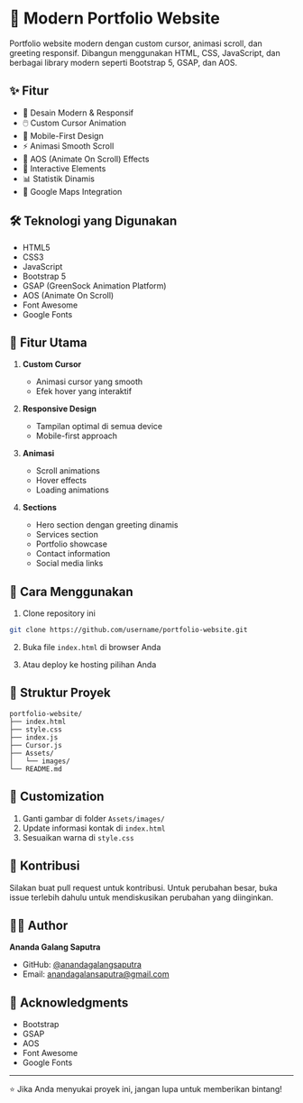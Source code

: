 # 🚀 Modern Portfolio Website

Portfolio website modern dengan custom cursor, animasi scroll, dan greeting responsif. Dibangun menggunakan HTML, CSS, JavaScript, dan berbagai library modern seperti Bootstrap 5, GSAP, dan AOS. 

## ✨ Fitur

- 🎨 Desain Modern & Responsif
- 🖱️ Custom Cursor Animation
- 📱 Mobile-First Design
- ⚡ Animasi Smooth Scroll
- 🌟 AOS (Animate On Scroll) Effects
- 🎯 Interactive Elements
- 📊 Statistik Dinamis
- 📍 Google Maps Integration

## 🛠️ Teknologi yang Digunakan

- HTML5
- CSS3
- JavaScript
- Bootstrap 5
- GSAP (GreenSock Animation Platform)
- AOS (Animate On Scroll)
- Font Awesome
- Google Fonts

## 🎯 Fitur Utama

1. **Custom Cursor**
   - Animasi cursor yang smooth
   - Efek hover yang interaktif

2. **Responsive Design**
   - Tampilan optimal di semua device
   - Mobile-first approach

3. **Animasi**
   - Scroll animations
   - Hover effects
   - Loading animations

4. **Sections**
   - Hero section dengan greeting dinamis
   - Services section
   - Portfolio showcase
   - Contact information
   - Social media links

## 🚀 Cara Menggunakan

1. Clone repository ini
```bash
git clone https://github.com/username/portfolio-website.git
```

2. Buka file `index.html` di browser Anda

3. Atau deploy ke hosting pilihan Anda

## 📝 Struktur Proyek

```
portfolio-website/
├── index.html
├── style.css
├── index.js
├── Cursor.js
├── Assets/
│   └── images/
└── README.md
```

## 🎨 Customization

1. Ganti gambar di folder `Assets/images/`
2. Update informasi kontak di `index.html`
3. Sesuaikan warna di `style.css`

## 🤝 Kontribusi

Silakan buat pull request untuk kontribusi. Untuk perubahan besar, buka issue terlebih dahulu untuk mendiskusikan perubahan yang diinginkan.


## 👨‍💻 Author

**Ananda Galang Saputra**
- GitHub: [@anandagalangsaputra](https://github.com/AnandaGalangSaputra)
- Email: anandagalansaputra@gmail.com

## 🙏 Acknowledgments

- Bootstrap
- GSAP
- AOS
- Font Awesome
- Google Fonts

---

⭐️ Jika Anda menyukai proyek ini, jangan lupa untuk memberikan bintang! 